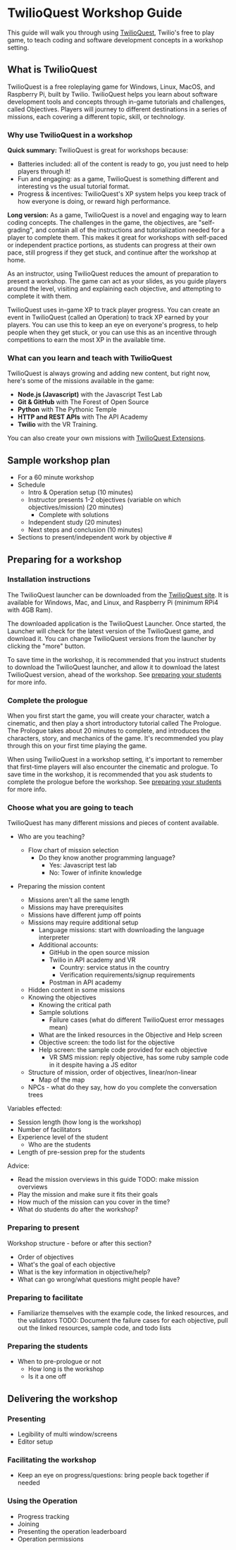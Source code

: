 # TwilioQuest Workshop Guide

This guide will walk you through using [TwilioQuest](https://twilio.com/quest), Twilio's free to play game, to teach coding and software development concepts in a workshop setting.

## What is TwilioQuest

TwilioQuest is a free roleplaying game for Windows, Linux, MacOS, and Raspberry Pi, built by Twilio. TwilioQuest helps you learn about software development tools and concepts through in-game tutorials and challenges, called Objectives. Players will journey to different destinations in a series of missions, each covering a different topic, skill, or technology.

### Why use TwilioQuest in a workshop

**Quick summary:** TwilioQuest is great for workshops because:

- Batteries included: all of the content is ready to go, you just need to help players through it!
- Fun and engaging: as a game, TwilioQuest is something different and interesting vs the usual tutorial format.
- Progress & incentives: TwilioQuest's XP system helps you keep track of how everyone is doing, or reward high performance.

**Long version:**
As a game, TwilioQuest is a novel and engaging way to learn coding concepts. The challenges in the game, the objectives, are "self-grading", and contain all of the instructions and tutorialization needed for a player to complete them. This makes it great for workshops with self-paced or independent practice portions, as students can progress at their own pace, still progress if they get stuck, and continue after the workshop at home.

As an instructor, using TwilioQuest reduces the amount of preparation to present a workshop. The game can act as your slides, as you guide players around the level, visiting and explaining each objective, and attempting to complete it with them.

TwilioQuest uses in-game XP to track player progress. You can create an event in TwilioQuest (called an Operation) to track XP earned by your players. You can use this to keep an eye on everyone's progress, to help people when they get stuck, or you can use this as an incentive through competitions to earn the most XP in the available time.

### What can you learn and teach with TwilioQuest

TwilioQuest is always growing and adding new content, but right now, here's some of the missions available in the game:

- **Node.js (Javascript)** with the Javascript Test Lab
- **Git & GitHub** with The Forest of Open Source
- **Python** with The Pythonic Temple
- **HTTP and REST APIs** with The API Academy
- **Twilio** with the VR Training.

You can also create your own missions with [TwilioQuest Extensions](https://twilioquest.github.io/extension-docs/).

## Sample workshop plan

- For a 60 minute workshop
- Schedule
  - Intro & Operation setup (10 minutes)
  - Instructor presents 1-2 objectives (variable on which objectives/mission) (20 minutes)
    - Complete with solutions
  - Independent study (20 minutes)
  - Next steps and conclusion (10 minutes)
- Sections to present/independent work by objective #

## Preparing for a workshop

### Installation instructions

The TwilioQuest launcher can be downloaded from the [TwilioQuest site](https://twilio.com/quest). It is available for Windows, Mac, and Linux, and Raspberry Pi (minimum RPi4 with 4GB Ram).

The downloaded application is the TwilioQuest Launcher. Once started, the Launcher will check for the latest version of the TwilioQuest game, and download it. You can change TwilioQuest versions from the launcher by clicking the "more" button.

To save time in the workshop, it is recommended that you instruct students to download the TwilioQuest launcher, and allow it to download the latest TwilioQuest version, ahead of the workshop. See [preparing your students]() for more info.

### Complete the prologue

When you first start the game, you will create your character, watch a cinematic, and then play a short introductory tutorial called The Prologue. The Prologue takes about 20 minutes to complete, and introduces the characters, story, and mechanics of the game. It's recommended you play through this on your first time playing the game.

When using TwilioQuest in a workshop setting, it's important to remember that first-time players will also encounter the cinematic and prologue. To save time in the workshop, it is recommended that you ask students to complete the prologue before the workshop. See [preparing your students]() for more info.

### Choose what you are going to teach

TwilioQuest has many different missions and pieces of content available.

- Who are you teaching?
  - Flow chart of mission selection
    - Do they know another programming language?
      - Yes: Javascript test lab
      - No: Tower of infinite knowledge

- Preparing the mission content
  - Missions aren't all the same length
  - Missions may have prerequisites
  - Missions have different jump off points
  - Missions may require additional setup
    - Language missions: start with downloading the language interpreter
    - Additional accounts:
      - GitHub in the open source mission
      - Twilio in API academy and VR
        - Country: service status in the country
        - Verification requirements/signup requirements
      - Postman in API academy
  - Hidden content in some missions
  - Knowing the objectives
    - Knowing the critical path
    - Sample solutions
      - Failure cases (what do different TwilioQuest error messages mean)
    - What are the linked resources in the Objective and Help screen
    - Objective screen: the todo list for the objective
    - Help screen: the sample code provided for each objective
      - VR SMS mission: reply objective, has some ruby sample code in it despite having a JS editor
  - Structure of mission, order of objectives, linear/non-linear
    - Map of the map
  - NPCs - what do they say, how do you complete the conversation trees

Variables effected:
- Session length (how long is the workshop)
- Number of facilitators 
- Experience level of the student
  - Who are the students
- Length of pre-session prep for the students

Advice:
- Read the mission overviews in this guide TODO: make mission overviews
- Play the mission and make sure it fits their goals
- How much of the mission can you cover in the time?
- What do students do after the workshop?

### Preparing to present

Workshop structure - before or after this section?

- Order of objectives
- What's the goal of each objective
- What is the key information in objective/help?
- What can go wrong/what questions might people have?

### Preparing to facilitate

- Familiarize themselves with the example code, the linked resources, and the validators TODO: Document the failure cases for each objective, pull out the linked resources, sample code, and todo lists

### Preparing the students

- When to pre-prologue or not
  - How long is the workshop
  - Is it a one off

## Delivering the workshop

### Presenting

- Legibility of multi window/screens
- Editor setup

### Facilitating the workshop

- Keep an eye on progress/questions: bring people back together if needed

### Using the Operation

- Progress tracking
- Joining
- Presenting the operation leaderboard
- Operation permissions